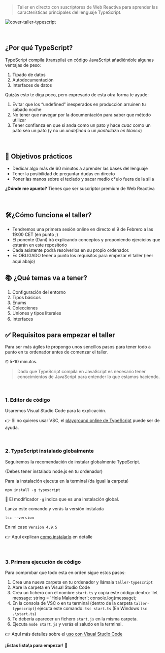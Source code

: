 > Taller en directo con suscriptores de Web Reactiva para aprender las características principales del lenguaje TypeScript.

![cover-taller-typescript](https://user-images.githubusercontent.com/1122071/216855443-773dc121-4c57-40dd-b9ee-8d4bd356ac19.png)

ㅤ

## ¿Por qué TypeScript?

TypeScript compila (transpila) en código JavaScript añadiéndole algunas ventajas de peso:
1. Tipado de datos
2. Autodocumentación
3. Interfaces de datos

Quizás esto te diga poco, pero expresado de esta otra forma te ayude:
1. Evitar que los “undefined” inesperados en producción arruinen tu sábado noche
2. No tener que navegar por la documentación para saber que método utilizar
3. Tener confianza en que si anda como un pato y hace _cuac_ como un pato sea un pato (y no un _undefined_ o un _pantallazo en blanco_)

ㅤ

## 🔎 Objetivos prácticos
- Dedicar algo más de 60 minutos a aprender las bases del lenguaje
- Tener la posibilidad de preguntar dudas en directo
- Poner las manos sobre el teclado y sacar medio c\*ulo fuera de la silla

**¿Dónde me apunto?**
Tienes que ser suscriptor premium de Web Reactiva

ㅤ

## 🛠¿Cómo funciona el taller?

- Tendremos una primera sesión online en directo el 9 de Febrero a las 19:00 CET (en punto ;)
- El ponente (Dani) irá explicando conceptos y proponiendo ejercicios que estarán en este repositorio
- Cada asistente podrá resolverlos en su propio ordenador.
- Es OBLIGADO tener a punto los requisitos para empezar el taller (leer aquí abajo)
ㅤ

## 📚 ¿Qué temas va a tener?

1. Configuración del entorno
2. Tipos básicos
3. Enums
4. Colecciones
5. Uniones y tipos literales
6. Interfaces
ㅤ

## ✅ Requisitos para empezar el taller

Para ser más ágiles te propongo unos sencillos pasos para tener todo a punto en tu ordenador antes de comenzar el taller.

⏰ 5-10 minutos.

> Dado que TypeScript compila en JavaScript es necesario tener conocimientos de JavaScript para entender lo que estamos haciendo.

ㅤ

### 1. Editor de código

Usaremos Visual Studio Code para la explicación.

👉 Si no quieres usar VSC, el [playground online de TypeScript](https://www.typescriptlang.org/play) puede ser de ayuda.

ㅤ

### 2. TypeScript instalado globalmente

Seguiremos la recomendación de instalar globalmente TypeScript. 

(Debes tener instalado node.js en tu ordenador)

Para la instalación ejecuta en la terminal (da igual la carpeta)

`npm install -g typescript`

📝 El modificador `-g` indica que es una instalación global.

Lanza este comando y verás la versión instalada

`tsc --version`

En mi caso `Version 4.9.5`

👉 Aquí explican [como instalarlo](https://www.typescriptlang.org/download) en detalle

ㅤ

### 3. Primera ejecución de código

Para comprobar que todo esta en orden sigue estos pasos:

1. Crea una nueva carpeta en tu ordenador y llámala `taller-typescript`
2. Abre la carpeta en Visual Studio Code
3. Crea un fichero con el nombre `start.ts` y copia este código dentro: `let message: string = 'Hola Malandriner'; console.log(message);
4. En la consola de VSC o en tu terminal (dentro de la carpeta `taller-typescript`) ejecuta este comando: `tsc start.ts` (En Windows `tsc .\start.ts`)
5. Te debería aparecer un fichero `start.js` en la misma carpeta.
6. Ejecuta `node start.js` y verás el saludo en la terminal.

👉 Aquí más detalles sobre el [uso con Visual Studio Code](https://code.visualstudio.com/docs/languages/typescript)


**¡Estas listo\a para empezar!** 🥳
